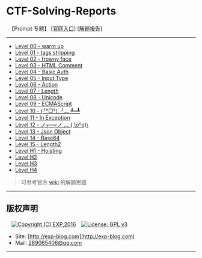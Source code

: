 # CTF-Solving-Reports
　【Prompt 专题】 [[官网入口](http://prompt.ml)] [[解题报告](https://exp-blog.com/safe/ctf/ctf-jie-ti-bao-gao-dao-hang/)]

------

- [Level 00 - warm up](https://github.com/lyy289065406/CTF-Solving-Reports/tree/master/prompt/Level%2000%20-%20warm%20up)
- [Level 01 - tags stripping](https://github.com/lyy289065406/CTF-Solving-Reports/tree/master/prompt/Level%2001%20-%20tags%20stripping)
- [Level 02 - frowny face](https://github.com/lyy289065406/CTF-Solving-Reports/tree/master/prompt/Level%2002%20-%20frowny%20face)
- [Level 03 - HTML Comment](https://github.com/lyy289065406/CTF-Solving-Reports/tree/master/prompt/Level%2003%20-%20HTML%20Comment)
- [Level 04 - Basic Auth](https://github.com/lyy289065406/CTF-Solving-Reports/tree/master/prompt/Level%2004%20-%20Basic%20Auth)
- [Level 05 - Input Type](https://github.com/lyy289065406/CTF-Solving-Reports/tree/master/prompt/Level%2005%20-%20Input%20Type)
- [Level 06 - Action](https://github.com/lyy289065406/CTF-Solving-Reports/tree/master/prompt/Level%2006%20-%20Action)
- [Level 07 - Length](https://github.com/lyy289065406/CTF-Solving-Reports/tree/master/prompt/Level%2007%20-%20Length)
- [Level 08 - Unicode](https://github.com/lyy289065406/CTF-Solving-Reports/tree/master/prompt/Level%2008%20-%20Unicode)
- [Level 09 - ECMAScript](https://github.com/lyy289065406/CTF-Solving-Reports/tree/master/prompt/Level%2009%20-%20ECMAScript)
- [Level 10 - (╯°□°）╯︵ ┻━┻](https://github.com/lyy289065406/CTF-Solving-Reports/tree/master/prompt/Level%2010%20-%20%28%E2%95%AF%C2%B0%E2%96%A1%C2%B0%EF%BC%89%E2%95%AF%EF%B8%B5%20%E2%94%BB%E2%94%81%E2%94%BB)
- [Level 11 - In Exception](https://github.com/lyy289065406/CTF-Solving-Reports/tree/master/prompt/Level%2011%20-%20In%20Exception)
- [Level 12 - ノ┬─┬ノ ︵ ( \\o°o)\\](https://github.com/lyy289065406/CTF-Solving-Reports/tree/master/prompt/Level%2012%20-%E3%83%8E%E2%94%AC%E2%94%80%E2%94%AC%E3%83%8E%20%EF%B8%B5%20%28%20%60o%C2%B0o%29%60)
- [Level 13 - Json Object](https://github.com/lyy289065406/CTF-Solving-Reports/tree/master/prompt/Level%2013%20-%20Json%20Object)
- [Level 14 - Base64](https://github.com/lyy289065406/CTF-Solving-Reports/tree/master/prompt/Level%2014%20-%20Base64)
- [Level 15 - Length2](https://github.com/lyy289065406/CTF-Solving-Reports/tree/master/prompt/Level%2015%20-%20Length2)
- [Level H1 - Hoisting](https://github.com/lyy289065406/CTF-Solving-Reports/tree/master/prompt/Level%20H1%20-%20Hoisting)
- [Level H2](#)
- [Level H3](#)
- [Level H4](#)


> 可参考官方 [wiki](https://github.com/cure53/XSSChallengeWiki/wiki/prompt.ml) 的解题思路

------

## 版权声明

　[![Copyright (C) EXP,2016](https://img.shields.io/badge/Copyright%20(C)-EXP%202016-blue.svg)](http://exp-blog.com)　[![License: GPL v3](https://img.shields.io/badge/License-GPL%20v3-blue.svg)](https://www.gnu.org/licenses/gpl-3.0)
  

- Site: [http://exp-blog.com](http://exp-blog.com) 
- Mail: <a href="mailto:289065406@qq.com?subject=[EXP's Github]%20Your%20Question%20（请写下您的疑问）&amp;body=What%20can%20I%20help%20you?%20（需要我提供什么帮助吗？）">289065406@qq.com</a>


------
